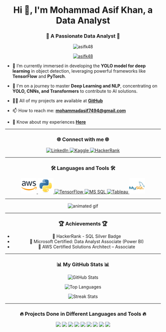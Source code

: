 <h1 align="center">Hi 👋, I'm Mohammad Asif Khan, a Data Analyst</h1>
<h3 align="center">🚀 A Passionate Data Analyst 🚀</h3>

<p align="center">
  <img src="https://komarev.com/ghpvc/?username=asifk48&label=Profile%20views&color=0e75b6&style=flat" alt="asifk48" />
</p>

<p align="center">
  <a href="https://github.com/ryo-ma/github-profile-trophy">
    <img src="https://github-profile-trophy.vercel.app/?username=asifk48&theme=onedark&no-frame=true&row=1&column=4&margin-w=15&margin-h=15" alt="asifk48" />
  </a>
</p>

- 🔭 I’m currently immersed in developing the **YOLO model for deep learning** in object detection, leveraging powerful frameworks like **TensorFlow** and **PyTorch**.

- 🌱 I'm on a journey to master **Deep Learning and NLP**, concentrating on **YOLO, CNNs, and Transformers** to contribute to AI solutions.

- 👨‍💻 All of my projects are available at **[GitHub](https://github.com/asifk48)**

- 📫 How to reach me: **mohammadasif7494@gmail.com**

- 📄 Know about my experiences **[Here](https://drive.google.com/file/d/your-resume-link/view?usp=sharing)**

---

<h3 align="center">🌐 Connect with me 🌐</h3>
<p align="center">
  <a href="https://linkedin.com/in/mohammad-asif-khan-a3089a24a" target="blank">
    <img src="https://raw.githubusercontent.com/rahuldkjain/github-profile-readme-generator/master/src/images/icons/Social/linked-in-alt.svg" alt="LinkedIn" height="40" width="50" />
  </a>
  <a href="https://kaggle.com/your-kaggle-profile" target="blank">
    <img src="https://raw.githubusercontent.com/rahuldkjain/github-profile-readme-generator/master/src/images/icons/Social/kaggle.svg" alt="Kaggle" height="40" width="50" />
  </a>
  <a href="https://www.hackerrank.com/your-hackerrank-profile" target="blank">
    <img src="https://raw.githubusercontent.com/rahuldkjain/github-profile-readme-generator/master/src/images/icons/Social/hackerrank.svg" alt="HackerRank" height="40" width="50" />
  </a>
</p>

---

<h3 align="center">🛠️ Languages and Tools 🛠️</h3>
<p align="center">
  <a href="https://aws.amazon.com" target="_blank">
    <img src="https://raw.githubusercontent.com/devicons/devicon/master/icons/amazonwebservices/amazonwebservices-original-wordmark.svg" alt="AWS" width="50" height="50" />
  </a>
  <a href="https://www.python.org" target="_blank">
    <img src="https://raw.githubusercontent.com/devicons/devicon/master/icons/python/python-original.svg" alt="Python" width="50" height="50" />
  </a>
  <a href="https://www.tensorflow.org/" target="_blank">
    <img src="https://www.vectorlogo.zone/logos/tensorflow/tensorflow-icon.svg" alt="TensorFlow" width="50" height="50" />
  </a>
  <a href="https://www.microsoft.com/en-us/sql-server" target="_blank">
    <img src="https://www.svgrepo.com/show/303229/microsoft-sql-server-logo.svg" alt="MS SQL" width="50" height="50" />
  </a>
  <a href="https://tableau.com/" target="_blank">
    <img src="https://upload.wikimedia.org/wikipedia/commons/4/4b/Tableau_Logo.png" alt="Tableau" width="90" height="50" />
  </a>
  <a href="https://www.mysql.com/" target="_blank">
    <img src="https://raw.githubusercontent.com/devicons/devicon/master/icons/mysql/mysql-original-wordmark.svg" alt="MySQL" width="50" height="50" />
  </a>
</p>

---

<p align="center">
  <img src="https://miro.medium.com/v2/resize:fit:828/format:webp/0*tD5kEC2JYcKHH0zO.gif" alt="animated gif" />
</p>

---

<h3 align="center">🏆 Achievements 🏆</h3>
<ul align="center">
  <li>🏅 HackerRank - SQL Silver Badge</li>
  <li>🏅 Microsoft Certified: Data Analyst Associate (Power BI)</li>
  <li>🏅 AWS Certified Solutions Architect – Associate</li>
</ul>

---

<h3 align="center">📊 My GitHub Stats 📊</h3>
<p align="center">
  <img src="https://github-readme-stats.vercel.app/api?username=asifk48&show_icons=true&theme=radical" alt="GitHub Stats" />
</p>
<p align="center">
  <img src="https://github-readme-stats.vercel.app/api/top-langs/?username=asifk48&layout=compact&show_icons=true&theme=radical" alt="Top Languages" />
</p>
<p align="center">
  <img src="https://github-readme-streak-stats.herokuapp.com/?user=asifk48&theme=radical" alt="Streak Stats" />
</p>

---

<h3 align="center">🔥 Projects Done in Different Languages and Tools 🔥</h3>
<p align="center">
  <img src="https://img.shields.io/badge/Python-14-brightgreen?style=flat&logo=python&logoColor=white" />
  <img src="https://img.shields.io/badge/PowerBI-11-brightgreen?style=flat&logo=powerbi&logoColor=white" />
  <img src="https://img.shields.io/badge/Excel-17-brightgreen?style=flat&logo=excel&logoColor=white" />
  <img src="https://img.shields.io/badge/Tableau-12-brightgreen?style=flat&logo=tableau&logoColor=white" />
  <img src="https://img.shields.io/badge/SQL-15-brightgreen?style=flat&logo=postgresql&logoColor=white" />
  <img src="https://img.shields.io/badge/HTML-4-brightgreen?style=flat&logo=html5&logoColor=white" />
  <img src="https://img.shields.io/badge/CSS-3-brightgreen?style=flat&logo=css3&logoColor=white" />
  <img src="https://img.shields.io/badge/JavaScript-5-brightgreen?style=flat&logo=javascript&logoColor=white" />
  <img src="https://img.shields.io/badge/PHP-2-brightgreen?style=flat&logo=php&logoColor=white" />
</p>
